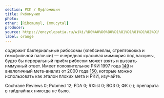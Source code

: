 ```yaml
---
section: РСП / Фуфломицин
title: Рибомунил
photo:
other: [Ribomunyl, Immucytal]
producer:
source: https://encyclopatia.ru/wiki/%D0%A0%D0%B0%D1%81%D1%81%D1%82%D1%80%D0%B5%D0%BB%D1%8C%D0%BD%D1%8B%D0%B9_%D1%81%D0%BF%D0%B8%D1%81%D0%BE%D0%BA_%D0%BF%D1%80%D0%B5%D0%BF%D0%B0%D1%80%D0%B0%D1%82%D0%BE%D0%B2
label: orange
---
```


содержит бактериальные рибосомы (клебсиеллы, стрептококка и гемофильной палочки) — очередная красивая мимикрия под вакцины, будто бы пероральный приём рибосом может взять и вызвать иммунный ответ. Имеет положительное РКИ 1997 года [149](http://www.ncbi.nlm.nih.gov/pubmed/9332892) и аналогичный мета-анализ от 2000 года [150](http://www.ncbi.nlm.nih.gov/pubmed/18034581), которые можно использовать как эталон плохих мета и РКИ, изучайте.

Cochrane Reviews 0; Pubmed 12; FDA 0; RXlist 0; ВОЗ 0; ФК (-); препарата в гайдлайнах никогда не было.
